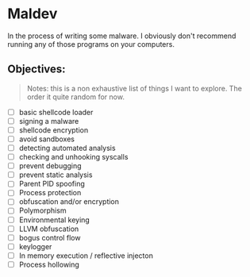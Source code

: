 # Maldev

In the process of writing some malware. I obviously don't recommend running any of those programs on your computers. 


## Objectives:
> Notes: this is a non exhaustive list of things I want to explore. The order it quite random for now.
- [ ] basic shellcode loader
- [ ] signing a malware
- [ ] shellcode encryption
- [ ] avoid sandboxes
- [ ] detecting automated analysis
- [ ] checking and unhooking syscalls
- [ ] prevent debugging
- [ ] prevent static analysis
- [ ] Parent PID spoofing
- [ ] Process protection
- [ ] obfuscation and/or encryption
- [ ] Polymorphism
- [ ] Environmental keying
- [ ] LLVM obfuscation
- [ ] bogus control flow
- [ ] keylogger
- [ ] In memory execution / reflective injecton
- [ ] Process hollowing
